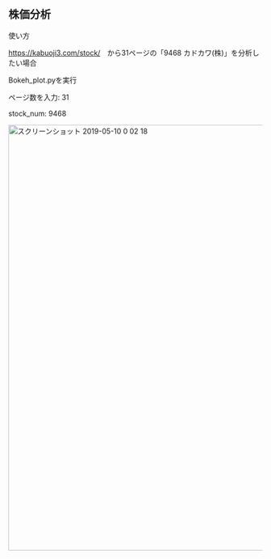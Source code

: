 ## 株価分析

使い方

<https://kabuoji3.com/stock/>　から31ページの「9468 カドカワ(株)」を分析したい場合

Bokeh_plot.pyを実行

ページ数を入力: 31

stock_num: 9468

<img width="842" alt="スクリーンショット 2019-05-10 0 02 18" src="https://user-images.githubusercontent.com/46915125/57464414-a5ef0f00-72b7-11e9-8238-f47569b7a915.png">
